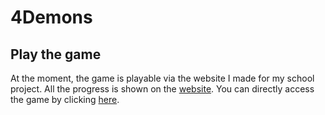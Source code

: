 # 4Demons

Play the game
------


At the moment, the game is playable via the website I made for my school project.
All the progress is shown on the [website](https://www.webdepot.umontreal.ca/Usagers/p1132449/MonDepotPublic/IFT3150/4demons.html?uniq=c7dvj7).
You can directly access the game by clicking [here](https://www.webdepot.umontreal.ca/Usagers/p1132449/MonDepotPublic/IFT3150/WebGl_Final/index.html).
